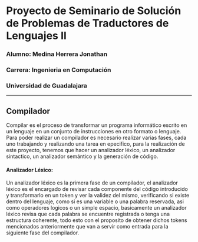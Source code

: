 # Proyecto de Seminario de Solución de Problemas de Traductores de Lenguajes II
### Alumno: Medina Herrera Jonathan
### Carrera: Ingenieria en Computación
### Universidad de Guadalajara
----------------
## Compilador
Compilar es el proceso de transformar un programa informático escrito en un lenguaje en un conjunto de instrucciones en otro formato o lenguaje.  
Para poder realizar un compilador es necesario realizar varias fases, cada uno trabajando y realizando una tarea en epecifico, para la realización de este proyecto, tenemos que hacer un analizador léxico, un analizador sintactico, un analizador semántico y la generación de código. 
#### Analizador Léxico:  
Un analizador léxico es la primera fase de un compilador, el analizador léxico es el encargado de revisar cada componente del código introducido y transformarlo en un token y ver la validez del mismo, verificando si existe dentro del lenguaje, como si es una variable o una palabra reservada, asi como operadores logicos o un simple espacio, basicamente un analizador léxico revisa que cada palabra se encuentre registrada o tenga una estructura coherente, todo esto con el proposito de obtener dichos tokens mencionados anteriormente que van a servir como entrada para la siguiente fase del compilador.
